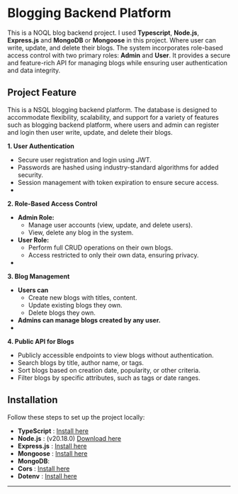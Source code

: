 # Blogging Backend Platform

This is a NOQL blog backend project. I used **Typescript**, **Node.js**, **Express.js** and **MongoDB** or **Mongoose** in this project. Where user can write, update, and delete their blogs. The system incorporates role-based access control with two primary roles: **Admin** and **User**. It provides a secure and feature-rich API for managing blogs while ensuring user authentication and data integrity.

## Project Feature

This is a NSQL blogging backend platform. The database is designed to accommodate flexibility, scalability, and support for a variety of features such as blogging backend platform, where users and admin can register and login then user write, update, and delete their blogs.

**1. User Authentication**
- Secure user registration and login using JWT.
- Passwords are hashed using industry-standard algorithms for added security.
- Session management with token expiration to ensure secure access.
-

**2. Role-Based Access Control**
- **Admin Role:**
    - Manage user accounts (view, update, and delete users).
    - View, delete any blog in the system.
- **User Role:**
    - Perform full CRUD operations on their own blogs.
    - Access restricted to only their own data, ensuring privacy.
-

**3. Blog Management**
  - **Users can**
      - Create new blogs with titles, content.
      - Update existing blogs they own.
      - Delete blogs they own.
  - **Admins can manage blogs created by any user.**
-

**4. Public API for Blogs**
- Publicly accessible endpoints to view blogs without authentication.
- Search blogs by title, author name, or tags.
- Sort blogs based on creation date, popularity, or other criteria.
- Filter blogs by specific attributes, such as tags or date ranges.

## Installation

Follow these steps to set up the project locally:
- **TypeScript** : [Install here](https://www.typescriptlang.org/download/)
- **Node.js** : (v20.18.0) [Download here](https://nodejs.org/en/download/package-manager)
- **Express.js** : [Install here](https://expressjs.com/en/starter/installing.html)
- **Mongoose** : [Install here](https://mongoosejs.com/docs/index.html)
- **MongoDB**: 
-  **Cors** : [Install here](https://www.npmjs.com/package/cors)
-  **Dotenv** : [Install here](https://www.npmjs.com/package/dotenv)

---
